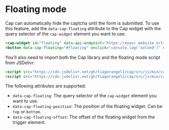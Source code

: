 # Floating mode

Cap can automatically hide the captcha until the form is submitted. To use this feature, add the `data-cap-floating` attribute to the Cap widget with the query selector of the `cap-widget` element you want to use.

```html
<cap-widget id="floating" data-api-endpoint="https://<your website url>/api/"></cap-widget>
<button data-cap-floating="#floating" onclick="console.log('solved')" data-cap-floating-position="bottom"> Trigger floating mode</button>
```

You'll also need to import both the Cap library and the floating mode script from JSDelivr:
```html
<script src="https://cdn.jsdelivr.net/gh/tiagorangel1/cap/src/js/min/cap.min.js"></script>
<script src="https://cdn.jsdelivr.net/gh/tiagorangel1/cap/src/js/min/cap-floating.min.js"></script>
```

The following attributes are supported:

- `data-cap-floating`: The query selector of the `cap-widget` element you want to use.
- `data-cap-floating-position`: The position of the floating widget. Can be `top` or `bottom`.
- `data-cap-floating-offset`: The offset of the floating widget from the trigger element.